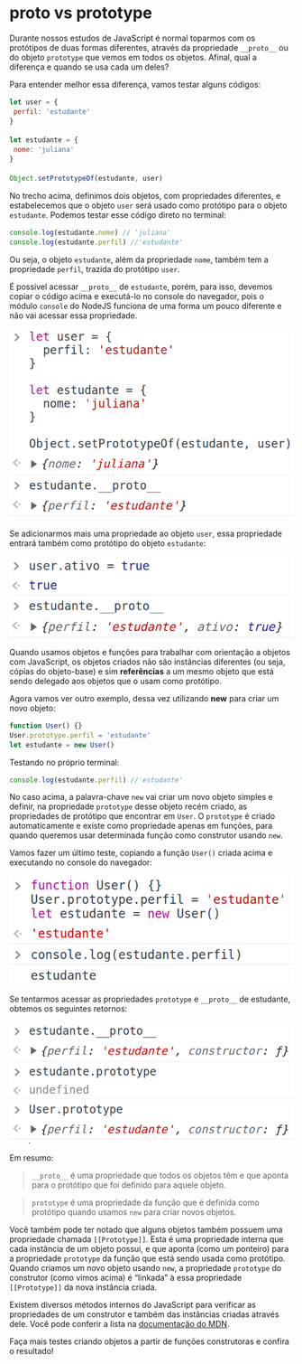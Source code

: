# __proto__ vs prototype

Durante nossos estudos de JavaScript é normal toparmos com os protótipos de duas formas diferentes, através da propriedade `__proto__` ou do objeto `prototype` que vemos em todos os objetos. Afinal, qual a diferença e quando se usa cada um deles?

Para entender melhor essa diferença, vamos testar alguns códigos:

```javascript
let user = {
 perfil: 'estudante'
}

let estudante = {
 nome: 'juliana'
}

Object.setPrototypeOf(estudante, user)
```

No trecho acima, definimos dois objetos, com propriedades diferentes, e estabelecemos que o objeto `user` será usado como protótipo para o objeto `estudante`. Podemos testar esse código direto no terminal:

```javascript
console.log(estudante.nome) // 'juliana'
console.log(estudante.perfil) //'estudante'
```

Ou seja, o objeto `estudante`, além da propriedade `nome`, também tem a propriedade `perfil`, trazida do protótipo `user`.

É possível acessar `__proto__` de `estudante`, porém, para isso, devemos copiar o código acima e executá-lo no console do navegador, pois o módulo `console` do NodeJS funciona de uma forma um pouco diferente e não vai acessar essa propriedade.

![Trecho de tela do console do navegador Chrome, executando o código acima da imagem. Após esse trecho de código, o console executa o comando ‘estudante.__proto__’, recebendo como retorno o objeto {perfil: estudante}](./imgs/img1.png)

Se adicionarmos mais uma propriedade ao objeto `user`, essa propriedade entrará também como protótipo do objeto `estudante`:

![Trecho de tela do console do navegador Chrome, executando as seguintes linhas de código: ‘user.ativo = true’, retornando ‘true’ e em seguida ‘estudante.__proto__’, retornando o objeto {perfil: ‘estudante’, ativo: true}](./imgs/img2.png)

Quando usamos objetos e funções para trabalhar com orientação a objetos com JavaScript, os objetos criados não são instâncias diferentes (ou seja, cópias do objeto-base) e sim **referências** a um mesmo objeto que está sendo delegado aos objetos que o usam como protótipo.

Agora vamos ver outro exemplo, dessa vez utilizando **new** para criar um novo objeto:

```javascript
function User() {}
User.prototype.perfil = 'estudante'
let estudante = new User()
```

Testando no próprio terminal:

```javascript
console.log(estudante.perfil) //'estudante'
```

No caso acima, a palavra-chave `new` vai criar um novo objeto simples e definir, na propriedade `prototype` desse objeto recém criado, as propriedades de protótipo que encontrar em `User`. O `prototype` é criado automaticamente e existe como propriedade apenas em funções, para quando queremos usar determinada função como construtor usando `new`.

Vamos fazer um último teste, copiando a função `User()` criada acima e executando no console do navegador:

![Trecho de tela do console do navegador Chrome, executando as linhas de código criadas anteriormente: function User(){}, User.prototype.perfil = ‘estudante’, let estudante = new User() e console.log(estudante.perfil)](./imgs/img3.png)

Se tentarmos acessar as propriedades `prototype` e `__proto__` de estudante, obtemos os seguintes retornos:

![Trecho de tela do console do navegador Chrome, executando as seguintes linhas de código: estudante.__proto__ com retorno {perfil: ‘estudante’, constructor: f}, estudante.prototype com retorno undefined e User.prototype com retorno {perfil: ‘estudante’, constructor: f}](./imgs/img4.png)

Em resumo:

> `__proto__` é uma propriedade que todos os objetos têm e que aponta para o protótipo que foi definido para aquele objeto.

> `prototype` é uma propriedade da função que é definida como protótipo quando usamos `new` para criar novos objetos.

Você também pode ter notado que alguns objetos também possuem uma propriedade chamada `[[Prototype]]`. Esta é uma propriedade interna que cada instância de um objeto possui, e que aponta (como um ponteiro) para a propriedade `prototype` da função que está sendo usada como protótipo. Quando criamos um novo objeto usando `new`, a propriedade `prototype` do construtor (como vimos acima) é “linkada” à essa propriedade `[[Prototype]]` da nova instância criada.

Existem diversos métodos internos do JavaScript para verificar as propriedades de um construtor e também das instâncias criadas através dele. Você pode conferir a lista na [documentação do MDN](https://developer.mozilla.org/pt-BR/docs/Web/JavaScript/Reference/Global_Objects/Object).

Faça mais testes criando objetos a partir de funções construtoras e confira o resultado!